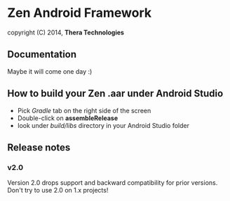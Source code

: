 # Zen Android Framework
copyright (C) 2014, **Thera Technologies**

## Documentation
Maybe it will come one day :)

## How to build your Zen .aar under Android Studio
* Pick *Gradle* tab on the right side of the screen
* Double-click on **assembleRelease**
* look under *build/libs* directory in your Android Studio folder

## Release notes
### v2.0
Version 2.0 drops support and backward compatibility for prior versions. Don't try to use 2.0 on 1.x projects!
